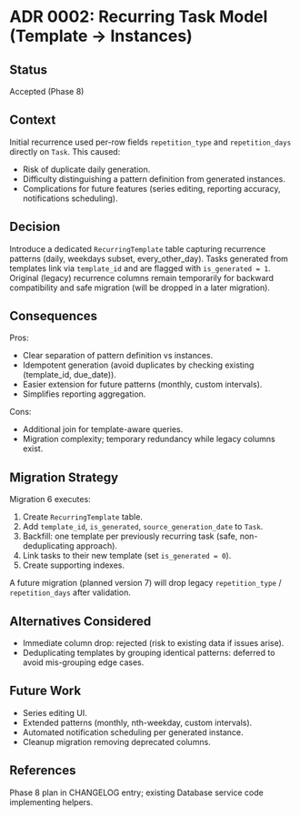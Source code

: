 # ADR 0002: Recurring Task Model (Template → Instances)

## Status

Accepted (Phase 8)

## Context

Initial recurrence used per-row fields `repetition_type` and `repetition_days` directly on `Task`. This caused:

- Risk of duplicate daily generation.
- Difficulty distinguishing a pattern definition from generated instances.
- Complications for future features (series editing, reporting accuracy, notifications scheduling).

## Decision

Introduce a dedicated `RecurringTemplate` table capturing recurrence patterns (daily, weekdays subset, every_other_day). Tasks generated from templates link via `template_id` and are flagged with `is_generated = 1`. Original (legacy) recurrence columns remain temporarily for backward compatibility and safe migration (will be dropped in a later migration).

## Consequences

Pros:

- Clear separation of pattern definition vs instances.
- Idempotent generation (avoid duplicates by checking existing (template_id, due_date)).
- Easier extension for future patterns (monthly, custom intervals).
- Simplifies reporting aggregation.

Cons:

- Additional join for template-aware queries.
- Migration complexity; temporary redundancy while legacy columns exist.

## Migration Strategy

Migration 6 executes:

1. Create `RecurringTemplate` table.
2. Add `template_id`, `is_generated`, `source_generation_date` to `Task`.
3. Backfill: one template per previously recurring task (safe, non-deduplicating approach).
4. Link tasks to their new template (set `is_generated = 0`).
5. Create supporting indexes.

A future migration (planned version 7) will drop legacy `repetition_type` / `repetition_days` after validation.

## Alternatives Considered

- Immediate column drop: rejected (risk to existing data if issues arise).
- Deduplicating templates by grouping identical patterns: deferred to avoid mis-grouping edge cases.

## Future Work

- Series editing UI.
- Extended patterns (monthly, nth-weekday, custom intervals).
- Automated notification scheduling per generated instance.
- Cleanup migration removing deprecated columns.

## References

Phase 8 plan in CHANGELOG entry; existing Database service code implementing helpers.

